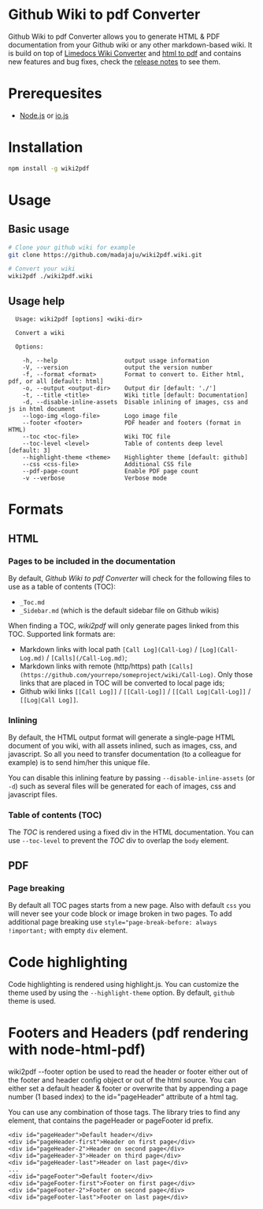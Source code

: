 # Github Wiki to pdf Converter

Github Wiki to pdf Converter allows you to generate HTML & PDF documentation from your Github wiki or any other 
markdown-based wiki. It is build on top of [Limedocs Wiki Converter](https://github.com/limedocs/limedocs-wiki-converter)
and [html to pdf](https://github.com/marcbachmann/node-html-pdf) and contains new features and bug fixes, 
check the [release notes](https://github.com/madajaju/wiki2pdf/releases) to see them.

# Prerequesites

- [Node.js](https://nodejs.org/) or [io.js](https://iojs.org/en/index.html)

# Installation

```bash
npm install -g wiki2pdf
```

# Usage

## Basic usage

```bash
# Clone your github wiki for example
git clone https://github.com/madajaju/wiki2pdf.wiki.git

# Convert your wiki
wiki2pdf ./wiki2pdf.wiki
```

## Usage help
```
  Usage: wiki2pdf [options] <wiki-dir>

  Convert a wiki

  Options:

    -h, --help                   output usage information
    -V, --version                output the version number
    -f, --format <format>        Format to convert to. Either html, pdf, or all [default: html]
    -o, --output <output-dir>    Output dir [default: './']
    -t, --title <title>          Wiki title [default: Documentation]
    -d, --disable-inline-assets  Disable inlining of images, css and js in html document
    --logo-img <logo-file>       Logo image file
    --footer <footer>            PDF header and footers (format in HTML)
    --toc <toc-file>             Wiki TOC file
    --toc-level <level>          Table of contents deep level [default: 3]
    --highlight-theme <theme>    Highlighter theme [default: github]
    --css <css-file>             Additional CSS file
    --pdf-page-count             Enable PDF page count
    -v --verbose                 Verbose mode
```


# Formats

## HTML

### Pages to be included in the documentation

By default, *Github Wiki to pdf Converter* will check for the following files to use as a table of contents (TOC):

- `_Toc.md`
- `_Sidebar.md` (which is the default sidebar file on Github wikis)

When finding a TOC, *wiki2pdf* will only generate pages linked from this TOC. Supported link formats are:

- Markdown links with local path `[Call Log](Call-Log)` / `[Log](Call-Log.md)` / `[Calls](/Call-Log.md)`;
- Markdown links with remote (http/https) path `[Calls](https://github.com/yourrepo/someproject/wiki/Call-Log)`.
  Only those links that are placed in TOC will be converted to local page ids;
- Github wiki links `[[Call Log]]` / `[[Call-Log]]` / `[[Call Log|Call-Log]]` / `[[Log|Call Log]]`.

### Inlining

By default, the HTML output format will generate a single-page HTML document of you wiki, with all assets inlined, such
as images, css, and javascript. So all you need to transfer documentation (to a colleague for example) is to send him/her
this unique file.

You can disable this inlining feature by passing `--disable-inline-assets` (or `-d`) such as several files will be
generated for each of images, css and javascript files.

### Table of contents (TOC)

The *TOC* is rendered using a fixed div in the HTML documentation. You can use `--toc-level` to prevent the *TOC* div
to overlap the `body` element.

## PDF

### Page breaking

By default all TOC pages starts from a new page. Also with default `css` you will never see your code block or image
broken in two pages. To add additional page breaking use `style="page-break-before: always !important;` with empty `div` element.

# Code highlighting

Code highlighting is rendered using highlight.js.
You can customize the theme used by using the `--highlight-theme` option. By default, `github` theme is used.

# Footers and Headers (pdf rendering with node-html-pdf)

wiki2pdf --footer option be used to read the header or footer either out of the footer and header config object or out of the html source. 
You can either set a default header & footer or overwrite that by appending a page number (1 based index) 
to the id="pageHeader" attribute of a html tag.

You can use any combination of those tags. The library tries to find any element, that contains the pageHeader or
pageFooter id prefix.

```
<div id="pageHeader">Default header</div>
<div id="pageHeader-first">Header on first page</div>
<div id="pageHeader-2">Header on second page</div>
<div id="pageHeader-3">Header on third page</div>
<div id="pageHeader-last">Header on last page</div>
...
<div id="pageFooter">Default footer</div>
<div id="pageFooter-first">Footer on first page</div>
<div id="pageFooter-2">Footer on second page</div>
<div id="pageFooter-last">Footer on last page</div>
```

